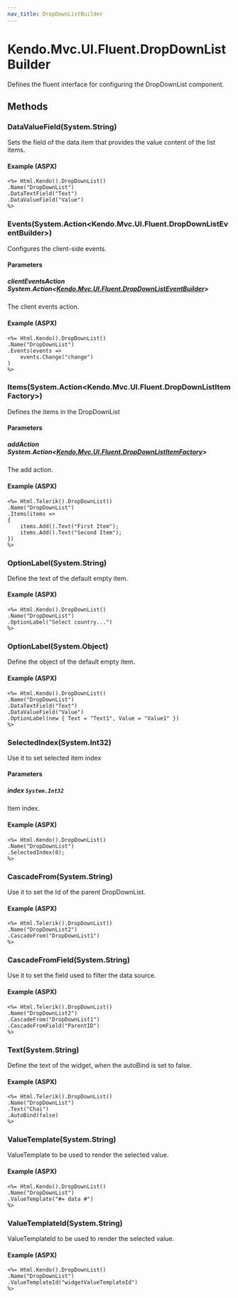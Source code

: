 ```yaml
---
nav_title: DropDownListBuilder
---
```


# Kendo.Mvc.UI.Fluent.DropDownListBuilder
Defines the fluent interface for configuring the DropDownList component.




## Methods


### DataValueField(System.String)
Sets the field of the data item that provides the value content of the list items.




#### Example (ASPX)
    <%= Html.Kendo().DropDownList()
    .Name("DropDownList")
    .DataTextField("Text")
    .DataValueField("Value")
    %>


### Events(System.Action\<Kendo.Mvc.UI.Fluent.DropDownListEventBuilder\>)
Configures the client-side events.


#### Parameters

##### clientEventsAction System.Action<[Kendo.Mvc.UI.Fluent.DropDownListEventBuilder](/api/wrappers/aspnet-mvc/Kendo.Mvc.UI.Fluent/DropDownListEventBuilder)>
The client events action.




#### Example (ASPX)
    <%= Html.Kendo().DropDownList()
    .Name("DropDownList")
    .Events(events =>
        events.Change("change")
    )
    %>


### Items(System.Action\<Kendo.Mvc.UI.Fluent.DropDownListItemFactory\>)
Defines the items in the DropDownList


#### Parameters

##### addAction System.Action<[Kendo.Mvc.UI.Fluent.DropDownListItemFactory](/api/wrappers/aspnet-mvc/Kendo.Mvc.UI.Fluent/DropDownListItemFactory)>
The add action.




#### Example (ASPX)
    <%= Html.Telerik().DropDownList()
    .Name("DropDownList")
    .Items(items =>
    {
        items.Add().Text("First Item");
        items.Add().Text("Second Item");
    })
    %>


### OptionLabel(System.String)
Define the text of the default empty item.




#### Example (ASPX)
    <%= Html.Kendo().DropDownList()
    .Name("DropDownList")
    .OptionLabel("Select country...")
    %>


### OptionLabel(System.Object)
Define the object of the default empty item.




#### Example (ASPX)
    <%= Html.Kendo().DropDownList()
    .Name("DropDownList")
    .DataTextField("Text")
    .DataValueField("Value")
    .OptionLabel(new { Text = "Text1", Value = "Value1" })
    %>


### SelectedIndex(System.Int32)
Use it to set selected item index


#### Parameters

##### index `System.Int32`
Item index.




#### Example (ASPX)
    <%= Html.Kendo().DropDownList()
    .Name("DropDownList")
    .SelectedIndex(0);
    %>


### CascadeFrom(System.String)
Use it to set the Id of the parent DropDownList.




#### Example (ASPX)
    <%= Html.Telerik().DropDownList()
    .Name("DropDownList2")
    .CascadeFrom("DropDownList1")
    %>


### CascadeFromField(System.String)
Use it to set the field used to filter the data source.




#### Example (ASPX)
    <%= Html.Telerik().DropDownList()
    .Name("DropDownList2")
    .CascadeFrom("DropDownList1")
    .CascadeFromField("ParentID")
    %>


### Text(System.String)
Define the text of the widget, when the autoBind is set to false.




#### Example (ASPX)
    <%= Html.Telerik().DropDownList()
    .Name("DropDownList")
    .Text("Chai")
    .AutoBind(false)
    %>


### ValueTemplate(System.String)
ValueTemplate to be used to render the selected value.




#### Example (ASPX)
    <%= Html.Kendo().DropDownList()
    .Name("DropDownList")
    .ValueTemplate("#= data #")
    %>


### ValueTemplateId(System.String)
ValueTemplateId to be used to render the selected value.




#### Example (ASPX)
    <%= Html.Kendo().DropDownList()
    .Name("DropDownList")
    .ValueTemplateId("widgetValueTemplateId")
    %>



